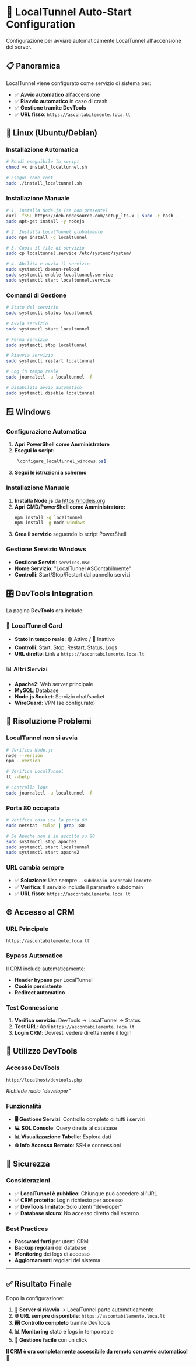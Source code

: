 # 🚀 LocalTunnel Auto-Start Configuration

Configurazione per avviare automaticamente LocalTunnel all'accensione del server.

## 📋 Panoramica

LocalTunnel viene configurato come servizio di sistema per:
- ✅ **Avvio automatico** all'accensione
- ✅ **Riavvio automatico** in caso di crash
- ✅ **Gestione tramite DevTools**
- ✅ **URL fisso**: `https://ascontabilemente.loca.lt`

## 🐧 Linux (Ubuntu/Debian)

### Installazione Automatica
```bash
# Rendi eseguibile lo script
chmod +x install_localtunnel.sh

# Esegui come root
sudo ./install_localtunnel.sh
```

### Installazione Manuale
```bash
# 1. Installa Node.js (se non presente)
curl -fsSL https://deb.nodesource.com/setup_lts.x | sudo -E bash -
sudo apt-get install -y nodejs

# 2. Installa LocalTunnel globalmente
sudo npm install -g localtunnel

# 3. Copia il file di servizio
sudo cp localtunnel.service /etc/systemd/system/

# 4. Abilita e avvia il servizio
sudo systemctl daemon-reload
sudo systemctl enable localtunnel.service
sudo systemctl start localtunnel.service
```

### Comandi di Gestione
```bash
# Stato del servizio
sudo systemctl status localtunnel

# Avvia servizio
sudo systemctl start localtunnel

# Ferma servizio
sudo systemctl stop localtunnel

# Riavvia servizio
sudo systemctl restart localtunnel

# Log in tempo reale
sudo journalctl -u localtunnel -f

# Disabilita avvio automatico
sudo systemctl disable localtunnel
```

## 🪟 Windows

### Configurazione Automatica
1. **Apri PowerShell come Amministratore**
2. **Esegui lo script:**
   ```powershell
   .\configure_localtunnel_windows.ps1
   ```
3. **Segui le istruzioni a schermo**

### Installazione Manuale
1. **Installa Node.js** da https://nodejs.org
2. **Apri CMD/PowerShell come Amministratore:**
   ```cmd
   npm install -g localtunnel
   npm install -g node-windows
   ```
3. **Crea il servizio** seguendo lo script PowerShell

### Gestione Servizio Windows
- **Gestione Servizi**: `services.msc`
- **Nome Servizio**: "LocalTunnel ASContabilmente"
- **Controlli**: Start/Stop/Restart dal pannello servizi

## 🎛️ DevTools Integration

La pagina **DevTools** ora include:

### 🚀 LocalTunnel Card
- **Stato in tempo reale**: 🟢 Attivo / 🔴 Inattivo
- **Controlli**: Start, Stop, Restart, Status, Logs
- **URL diretto**: Link a `https://ascontabilemente.loca.lt`

### 📊 Altri Servizi
- **Apache2**: Web server principale
- **MySQL**: Database
- **Node.js Socket**: Servizio chat/socket
- **WireGuard**: VPN (se configurato)

## 🔧 Risoluzione Problemi

### LocalTunnel non si avvia
```bash
# Verifica Node.js
node --version
npm --version

# Verifica LocalTunnel
lt --help

# Controlla logs
sudo journalctl -u localtunnel -f
```

### Porta 80 occupata
```bash
# Verifica cosa usa la porta 80
sudo netstat -tulpn | grep :80

# Se Apache non è in ascolto su 80
sudo systemctl stop apache2
sudo systemctl start localtunnel
sudo systemctl start apache2
```

### URL cambia sempre
- ✅ **Soluzione**: Usa sempre `--subdomain ascontabilemente`
- ✅ **Verifica**: Il servizio include il parametro subdomain
- ✅ **URL fisso**: `https://ascontabilemente.loca.lt`

## 🌐 Accesso al CRM

### URL Principale
```
https://ascontabilemente.loca.lt
```

### Bypass Automatico
Il CRM include automaticamente:
- **Header bypass** per LocalTunnel
- **Cookie persistente**
- **Redirect automatico**

### Test Connessione
1. **Verifica servizio**: DevTools → LocalTunnel → Status
2. **Test URL**: Apri `https://ascontabilemente.loca.lt`
3. **Login CRM**: Dovresti vedere direttamente il login

## 📱 Utilizzo DevTools

### Accesso DevTools
```
http://localhost/devtools.php
```
*Richiede ruolo "developer"*

### Funzionalità
- **🖥️ Gestione Servizi**: Controllo completo di tutti i servizi
- **💻 SQL Console**: Query dirette al database
- **📊 Visualizzazione Tabelle**: Esplora dati
- **🌐 Info Accesso Remoto**: SSH e connessioni

## 🔐 Sicurezza

### Considerazioni
- ✅ **LocalTunnel è pubblico**: Chiunque può accedere all'URL
- ✅ **CRM protetto**: Login richiesto per accesso
- ✅ **DevTools limitato**: Solo utenti "developer"
- ✅ **Database sicuro**: No accesso diretto dall'esterno

### Best Practices
- **Password forti** per utenti CRM
- **Backup regolari** del database
- **Monitoring** dei logs di accesso
- **Aggiornamenti** regolari del sistema

---

## ✅ Risultato Finale

Dopo la configurazione:
1. **🔄 Server si riavvia** → LocalTunnel parte automaticamente
2. **🌐 URL sempre disponibile**: `https://ascontabilemente.loca.lt`
3. **🎛️ Controllo completo** tramite DevTools
4. **📊 Monitoring** stato e logs in tempo reale
5. **🔧 Gestione facile** con un click

**Il CRM è ora completamente accessibile da remoto con avvio automatico!** 🎉
